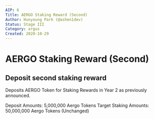 ```yaml
---
AIP: 6
Title: AERGO Staking Reward (Second)
Author: Hunyoung Park (@ashen1dev)
Status: Stage III
Category: argus
Created: 2020-10-29
---
```


# AERGO Staking Reward (Second)

## Deposit second staking reward

Deposits AERGO Token for Staking Rewards in Year 2 as previously announced.

Deposit Amounts: 5,000,000 Aergo Tokens
Target Staking Amounts: 50,000,000 Aergo Tokens (Unchanged)

